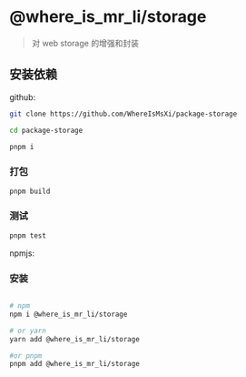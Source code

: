 # @where_is_mr_li/storage

> 对 web storage 的增强和封装

## 安装依赖

github:

```bash
git clone https://github.com/WhereIsMsXi/package-storage

cd package-storage

pnpm i
```

### 打包

```bash
pnpm build
```

### 测试

```bash
pnpm test
```

npmjs:

### 安装

```bash

# npm
npm i @where_is_mr_li/storage

# or yarn
yarn add @where_is_mr_li/storage

#or pnpm
pnpm add @where_is_mr_li/storage
```
